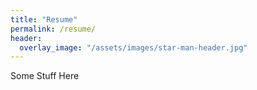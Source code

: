```yaml
---
title: "Resume"
permalink: /resume/
header:
  overlay_image: "/assets/images/star-man-header.jpg"
---
```

Some Stuff Here
